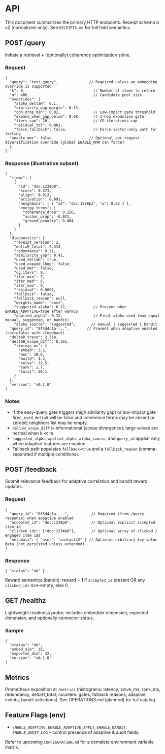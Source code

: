 # API

This document summarizes the primary HTTP endpoints. Receipt schema is v2 (normalized-only). See `RECEIPTS.md` for full field semantics.

## POST /query

Initiate a retrieval + (optionally) coherence optimization solve.

### Request
```jsonc
{
  "query": "text query",              // Required unless an embedding override is supported
  "k": 8,                               // Number of items to return
  "m": 400,                             // Candidate pool size
  "overrides": {
    "alpha_deltaH": 0.1,
    "similarity_gap_margin": 0.15,
    "coh_drop_min": 0.01,               // Low-impact gate threshold
    "expand_when_gap_below": 0.08,      // 1-hop expansion gate
    "iters_cap": 20,                    // CG iterations cap
    "residual_tol": 0.001,
    "force_fallback": false,            // Force vector-only path for testing
  "enable_mmr": false                 // Optional per-request diversification override (global ENABLE_MMR can force)
  }
}
```

### Response (illustrative subset)
```jsonc
{
  "items": [
    {
      "id": "doc:123#p0",
      "score": 0.873,
      "align": 0.912,
      "activation": 0.093,
      "neighbors": [ { "id": "doc:122#p3", "w": 0.82 } ],
      "energy_terms": {
        "coherence_drop": 0.156,
        "anchor_drop": -0.021,
        "ground_penalty": 0.004
      }
    }
  ],
  "diagnostics": {
    "receipt_version": 2,
    "deltaH_total": 2.314,
    "redundancy": 0.31,
    "similarity_gap": 0.42,
    "used_deltaH": true,
    "used_expand_1hop": false,
    "used_mmr": false,
    "cg_iters": 9,
    "iter_min": 7,
    "iter_med": 8,
    "iter_max": 9,
    "residual": 0.0007,
    "fallback": false,
    "fallback_reason": null,
    "weights_mode": "cos+",
    "suggested_alpha": 0.12,            // Present when ENABLE_ADAPTIVE=true after warmup
    "applied_alpha": 0.12,              // Final alpha used (may equal manual, suggested, or bandit)
    "alpha_source": "suggested",       // manual | suggested | bandit
  "query_id": "0f5d4c1a-...",        // Present when adaptive enabled (correlates with /feedback)
  "deltaH_trace": 2.314,
  "deltaH_scope_diff": 0.361,
    "timings_ms": {
      "embed": 3.1,
      "ann": 18.6,
      "build": 4.2,
      "solve": 22.5,
      "rank": 1.7,
      "total": 50.1
    }
  },
  "version": "v0.1.0"
}
```

### Notes
- If the easy-query gate triggers (high similarity gap) or low-impact gate fires, `used_deltaH` will be false and coherence terms may be absent or zeroed; neighbors list may be empty.
- `deltaH_scope_diff` is informational (scope divergence); large values are normal when k ≪ m.
- `suggested_alpha`, `applied_alpha`, `alpha_source`, and `query_id` appear only when adaptive features are enabled.
- Fallback path populates `fallback=true` and a `fallback_reason` (comma-separated if multiple conditions).

## POST /feedback

Submit relevance feedback for adaptive correlation and bandit reward updates.

### Request
```jsonc
{
  "query_id": "0f5d4c1a-...",          // Required (from /query response) when adaptive enabled
  "accepted_id": "doc:123#p0",         // Optional explicit accepted item id
  "clicked_ids": ["doc:123#p0"],       // Optional array of clicked / engaged item ids
  "metadata": { "user": "analyst42" } // Optional arbitrary key-value data (not persisted unless extended)
}
```

### Response
```jsonc
{ "status": "ok" }
```

Reward semantics (bandit): reward = 1 if `accepted_id` present OR any `clicked_ids` non-empty, else 0.

## GET /healthz
Lightweight readiness probe; includes embedder dimension, expected dimension, and optionally connector status.

### Sample
```jsonc
{
  "status": "ok",
  "embed_dim": 32,
  "expected_dim": 32,
  "version": "v0.1.0"
}
```

## Metrics
Prometheus exposition at `/metrics` (histograms: latency, solve_ms, rank_ms, redundancy, deltaH_total; counters: gates, fallback reasons, adaptive events, bandit selections). See OPERATIONS.md (planned) for full catalog.

## Feature Flags (env)
- `ENABLE_ADAPTIVE`, `ENABLE_ADAPTIVE_APPLY`, `ENABLE_BANDIT`, `ENABLE_AUDIT_LOG` – control presence of adaptive & audit fields.

Refer to upcoming `CONFIGURATION.md` for a complete environment variable matrix.

